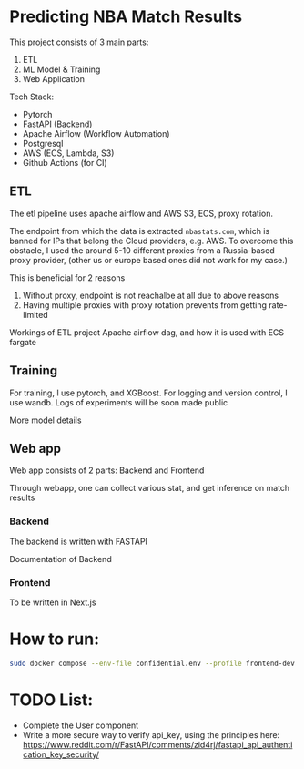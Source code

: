 # Predicting NBA Match Results

This project consists of 3 main parts:

1. ETL
2. ML Model & Training
3. Web Application

Tech Stack:

- Pytorch
- FastAPI (Backend)
- Apache Airflow (Workflow Automation)
- Postgresql
- AWS (ECS, Lambda, S3)
- Github Actions (for CI)


## ETL
The etl pipeline uses apache airflow and AWS S3, ECS, proxy rotation.

The endpoint from which the data is extracted `nbastats.com`, which is banned for IPs that belong the Cloud providers, e.g. AWS. To overcome this obstacle, I used the around 5-10 different proxies from a Russia-based proxy provider, (other us or europe based ones did not work for my case.)

This is beneficial for 2 reasons
1. Without proxy, endpoint is not reachalbe at all due to above reasons
2. Having multiple proxies with proxy rotation prevents from getting rate-limited


Workings of ETL project
Apache airflow dag, and how it is used with ECS fargate



## Training
For training, I use pytorch, and XGBoost. For logging and version control, I use wandb. Logs of experiments will be soon made public

More model details

## Web app
Web app consists of 2 parts: Backend and Frontend

Through webapp, one can collect various stat, and get inference on match results

### Backend
The backend is written with FASTAPI

Documentation of Backend


### Frontend
To be written in Next.js


# How to run:

```bash
sudo docker compose --env-file confidential.env --profile frontend-dev up --build --attach-dependencies
```


# TODO List:
- Complete the User component
- Write a more secure way to verify api_key, using the principles here: https://www.reddit.com/r/FastAPI/comments/zid4rj/fastapi_api_authentication_key_security/



